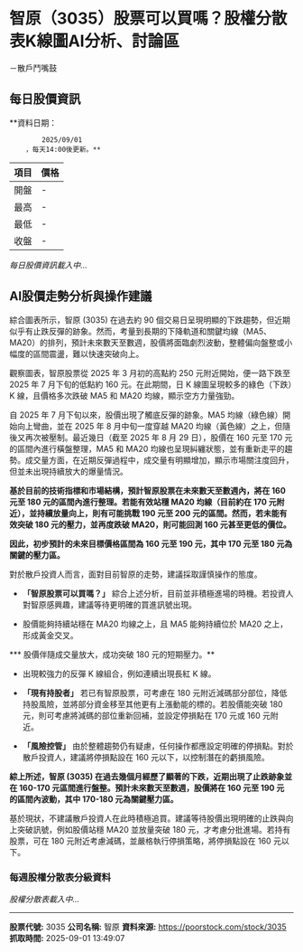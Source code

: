 # 智原（3035）股票可以買嗎？股權分散表K線圖AI分析、討論區
－散戶鬥嘴鼓

## 每日股價資訊

**資料日期：
        
            2025/09/01
        ，每天14:00後更新。**

| 項目 | 價格 |
|------|------|
| 開盤 | - |
| 最高 | - |
| 最低 | - |
| 收盤 | - |

*每日股價資訊載入中...*

## AI股價走勢分析與操作建議

綜合圖表所示，智原 (3035) 在過去約 90 個交易日呈現明顯的下跌趨勢，但近期似乎有止跌反彈的跡象。然而，考量到長期的下降軌道和關鍵均線（MA5、MA20）的排列，預計未來數天至數週，股價將面臨劇烈波動，整體偏向盤整或小幅度的區間震盪，難以快速突破向上。

觀察圖表，智原股票從 2025 年 3 月初的高點約 250 元附近開始，便一路下跌至 2025 年 7 月下旬的低點約 160 元。在此期間，日 K 線圖呈現較多的綠色（下跌）K 線，且價格多次跌破 MA5 和 MA20 均線，顯示空方力量強勁。

自 2025 年 7 月下旬以來，股價出現了觸底反彈的跡象。MA5 均線（綠色線）開始向上彎曲，並在 2025 年 8 月中旬一度穿越 MA20 均線（黃色線）之上，但隨後又再次被壓制。最近幾日（截至 2025 年 8 月 29 日），股價在 160 元至 170 元的區間內進行橫盤整理，MA5 和 MA20 均線也呈現糾纏狀態，並有重新走平的趨勢。成交量方面，在近期反彈過程中，成交量有明顯增加，顯示市場關注度回升，但並未出現持續放大的爆量情況。

**基於目前的技術指標和市場結構，預計智原股票在未來數天至數週內，將在 160 元至 180 元的區間內進行整理。若能有效站穩 MA20 均線（目前約在 170 元附近），並持續放量向上，則有可能挑戰 190 元至 200 元的區間。然而，若未能有效突破 180 元的壓力，並再度跌破 MA20，則可能回測 160 元甚至更低的價位。**

**因此，初步預計的未來目標價格區間為 **160 元至 190 元**，其中 170 元至 180 元為關鍵的壓力區。**

對於散戶投資人而言，面對目前智原的走勢，建議採取謹慎操作的態度。

*   **「智原股票可以買嗎？」** 綜合上述分析，目前並非積極進場的時機。若投資人對智原感興趣，建議等待更明確的買進訊號出現。

*   股價能夠持續站穩在 MA20 均線之上，且 MA5 能夠持續位於 MA20 之上，形成黃金交叉。

***   股價伴隨成交量放大，成功突破 180 元的短期壓力。**

*   出現較強力的反彈 K 線組合，例如連續出現長紅 K 線。

*   **「現有持股者」** 若已有智原股票，可考慮在 180 元附近減碼部分部位，降低持股風險，並將部分資金移至其他更有上漲動能的標的。若股價能突破 180 元，則可考慮將減碼的部位重新回補，並設定停損點在 170 元或 160 元附近。

*   **「風險控管」** 由於整體趨勢仍有疑慮，任何操作都應設定明確的停損點。對於散戶投資人，建議將停損點設在 160 元以下，以控制潛在的虧損風險。

**綜上所述，智原 (3035) 在過去幾個月經歷了顯著的下跌，近期出現了止跌跡象並在 160-170 元區間進行盤整。預計未來數天至數週，股價將在 **160 元至 190 元** 的區間內波動，其中 170-180 元為關鍵壓力區。**

基於現狀，不建議散戶投資人在此時積極追買。建議等待股價出現明確的止跌與向上突破訊號，例如股價站穩 MA20 並放量突破 180 元，才考慮分批進場。若持有股票，可在 180 元附近考慮減碼，並嚴格執行停損策略，將停損點設在 160 元以下。

### 每週股權分散表分級資料

*股權分散表載入中...*

---

**股票代號:** 3035
**公司名稱:** 智原
**資料來源:** https://poorstock.com/stock/3035
**抓取時間:** 2025-09-01 13:49:07